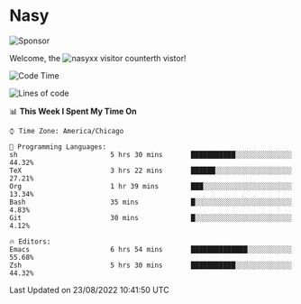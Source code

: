 # Nasy

<!--
<p align="center">
<img height="200" src="https://github-readme-stats.vercel.app/api?username=nasyxx&count_private=true&show_icons=true&theme=dracula&include_all_commits=true"/>
<img height="200" src="https://github-readme-stats.vercel.app/api/top-langs/?username=nasyxx&theme=dracula&hide=html,jupyter+notebook&count_private=true&show_icons=true"/>
</p>

  
----------------
-->

![Sponsor](https://img.shields.io/static/v1.svg?label=Sponsor&message=%E2%9D%A4&logo=GitHub&style=flat&color=pink)
 
Welcome, the ![nasyxx visitor counter](https://count.getloli.com/get/@nasyxx?theme=rule34)th vistor!
 
<!--START_SECTION:waka-->
![Code Time](http://img.shields.io/badge/Code%20Time-2%2C567%20hrs%2051%20mins-blue)

![Lines of code](https://img.shields.io/badge/From%20Hello%20World%20I%27ve%20Written-5%20Million%20lines%20of%20code-blue)

📊 **This Week I Spent My Time On** 

```text
⌚︎ Time Zone: America/Chicago

💬 Programming Languages: 
sh                       5 hrs 30 mins       ███████████░░░░░░░░░░░░░░   44.32% 
TeX                      3 hrs 22 mins       ██████░░░░░░░░░░░░░░░░░░░   27.21% 
Org                      1 hr 39 mins        ███░░░░░░░░░░░░░░░░░░░░░░   13.34% 
Bash                     35 mins             █░░░░░░░░░░░░░░░░░░░░░░░░   4.83% 
Git                      30 mins             █░░░░░░░░░░░░░░░░░░░░░░░░   4.12%

🔥 Editors: 
Emacs                    6 hrs 54 mins       ██████████████░░░░░░░░░░░   55.68% 
Zsh                      5 hrs 30 mins       ███████████░░░░░░░░░░░░░░   44.32%

```


 Last Updated on 23/08/2022 10:41:50 UTC
<!--END_SECTION:waka-->

<!-- ![visitors](https://visitor-badge.laobi.icu/badge?page_id=nasyxx.nasyxx) -->
